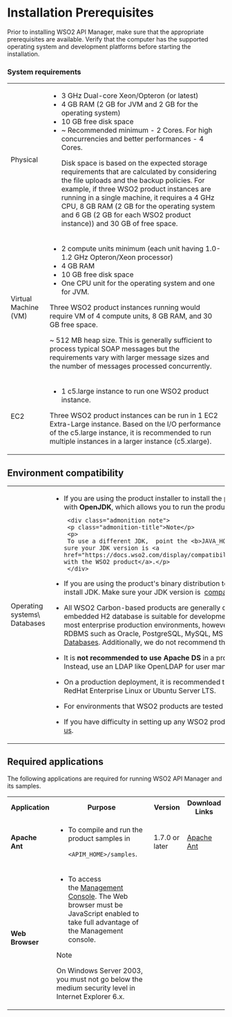 # Installation Prerequisites

Prior to installing WSO2 API Manager, make sure that the appropriate prerequisites are available. Verify that the computer has the supported operating system and development platforms before starting the installation.

### System requirements

<html>
<table>
<tr>
<td>
Physical </td>
<td>
<ul><li>   3 GHz Dual-core Xeon/Opteron (or latest)</li>
<li>4 GB RAM (2 GB for JVM and 2 GB for the operating system)</li>
<li>10 GB free disk space</li>
<li>  ~ Recommended minimum - 2 Cores. For high concurrencies and better performances - 4 Cores.

Disk space is based on the expected storage requirements that are calculated by considering the file uploads and the backup policies. For example, if three WSO2 product instances are running in a single machine, it requires a 4 GHz CPU, 8 GB RAM (2 GB for the operating system and 6 GB (2 GB for each WSO2 product instance)) and 30 GB of free space.
</td>
</tr>
<tr>
<td>
Virtual Machine (VM) </td>
<td>
<ul>
<li>  2 compute units minimum (each unit having 1.0-1.2 GHz Opteron/Xeon processor)</li>
<li>
  4 GB RAM</li>
  <li>
10 GB free disk space</li>
<li>One CPU unit for the operating system and one for JVM.</li>
</ul>
<p>
Three WSO2 product instances running would require VM of 4 compute units, 8 GB RAM, and 30 GB free space.
</p>
<p>~ 512 MB heap size. This is generally sufficient to process typical SOAP messages but the requirements vary with larger message sizes and  the number of messages processed concurrently.</p>
</td>
</tr>
<tr>
<td>EC2 </td>
<td>

-   1 c5.large instance to run one WSO2 product instance.

Three WSO2 product instances can be run in 1 EC2 Extra-Large instance. Based on the I/O performance of the c5.large instance, it is recommended to run multiple instances in a larger instance (c5.xlarge).
</td></tr>
</table>
</html>

## Environment compatibility

<html> 
<table>
<tr>
<td>
Operating systems\
Databases
</td>
<td>

<ul><li>  If you are using the product installer to install the product, by default, WSO2 API-M is installed with <b>OpenJDK</b>, which allows you to run the product as soon as it is installed.

     
     <div class="admonition note">
     <p class="admonition-title">Note</p>
     <p>
     To use a different JDK,  point the <b>JAVA_HOME</b> environment variable to the new JDK. Make sure your JDK version is <a href="https://docs.wso2.com/display/compatibility/Tested+Operating+Systems+and+JDKs">compatible with the WSO2 product</a>.</p>
     </div> 
     

    
</li>
<li>
<p>If you are using the product's binary distribution to install the product (instead of the product installer), install JDK. Make sure your JDK version is  <a href="https://docs.wso2.com/display/compatibility/Tested+Operating+Systems+and+JDKs">compatible with the WSO2 product</a>.</p>
</li>
<li><p>All WSO2 Carbon-based products are generally compatible with most common DBMSs. The embedded H2 database is suitable for development, testing, and some production environments. For most enterprise production environments, however, we recommend you use an industry-standard RDBMS such as Oracle, PostgreSQL, MySQL, MS SQL, etc. For more information, see <a href="../../../SetupAndInstall/SettingUpDatabases/overview/">Working with Databases</a>. Additionally, we do not recommend the H2 database as a user store.</p>
</li>
<li><p>
It is <b>not recommended to use Apache DS</b> in a production environment due to scalability issues. Instead, use an LDAP like OpenLDAP for user management.</p></li>
<li><p>On a production deployment, it is recommended that WSO2 products are installed on latest releases of RedHat Enterprise Linux or Ubuntu Server LTS.</p></li>
<li>
<p>For environments that WSO2 products are tested with, see 
<a href="https://docs.wso2.com/display/compatibility/Compatibility+of+WSO2+Products">Compatibility of WSO2 Products</a>.</p></li>
<li><p>
If you have difficulty in setting up any WSO2 product in a specific platform or database, please <a href="http://wso2.com/support/">contact us</a>.</p>
</li>
</ul>
</td></tr></table></html>

## Required applications

The following applications are required for running WSO2 API Manager and its samples.

<html>
<table>
<tr>
<th>Application
</th>

<th>Purpose
</th>
<th>Version
</th>
<th>Download Links
</th>

</tr>

<tr>
<td>
<b>Apache Ant</b>
</td>
<td>
<ul>
<li>
    <p>  To compile and run the product samples in <code>
    &lt;APIM_HOME&gt;/samples</code>.</p>
</li>
</ul>

</td>
<td>
<p>
1.7.0 or later
</p>
</td>
<td>
<p>
 <a href="http://ant.apache.org/">Apache Ant</a> </td>
 </p>
</tr>
<tr>
<td>
<b>Web Browser</b>
</td><td>
<ul><li>  To access the <a href="../../../SetupAndInstall/InstallationGuide/running-the-product/">Management Console</a>. The Web browser must be JavaScript enabled to take full advantage of the Management console.
</li></ul>
<div class="admonition note">
     <p class="admonition-title">Note</p>
     <p>
     On Windows Server 2003, you must not go below the medium security level in Internet Explorer 6.x.</p>
     </div> 
 </td>
 <td>
 </td>
 <td>
 </td>
 </tr>
 </table>
 </html>